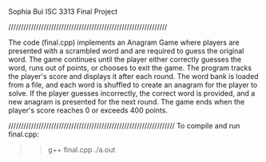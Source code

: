 Sophia Bui
ISC 3313 Final Project

///////////////////////////////////////////////////////////////

The code (final.cpp) implements an Anagram Game where players are presented with a
scrambled word and are required to guess the original word. The game continues 
until the player either correctly guesses the word, runs out of points, or 
chooses to exit the game. The program tracks the player's score and displays it
after each round. The word bank is loaded from a file, and each word is shuffled
to create an anagram for the player to solve. If the player guesses incorrectly, 
the correct word is provided, and a new anagram is presented for the next round.
The game ends when the player's score reaches 0 or exceeds 400 points.

//////////////////////////////////////////////////////////////////
 To compile and run final.cpp:
 >> g++ final.cpp
 >> ./a.out
